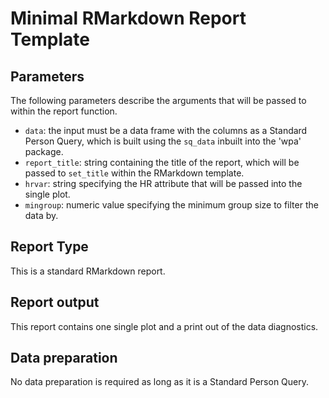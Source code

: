 # Minimal RMarkdown Report Template

## Parameters
The following parameters describe the arguments that will be passed to within the report function. 

- `data`: the input must be a data frame with the columns as a Standard Person Query, which is built using the `sq_data` inbuilt into the 'wpa' package.  
- `report_title`: string containing the title of the report, which will be passed to `set_title` within the RMarkdown template.
- `hrvar`: string specifying the HR attribute that will be passed into the single plot. 
- `mingroup`: numeric value specifying the minimum group size to filter the data by.

## Report Type
This is a standard RMarkdown report.

## Report output
This report contains one single plot and a print out of the data diagnostics. 

## Data preparation
No data preparation is required as long as it is a Standard Person Query. 